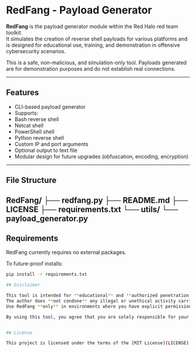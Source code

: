# RedFang - Payload Generator

**RedFang** is the payload generator module within the Red Halo red team toolkit.  
It simulates the creation of reverse shell payloads for various platforms and is designed for educational use, training, and demonstration in offensive cybersecurity scenarios.

This is a safe, non-malicious, and simulation-only tool. Payloads generated are for demonstration purposes and do not establish real connections.

---

## Features

- CLI-based payload generator
- Supports:
- Bash reverse shell
- Netcat shell
- PowerShell shell
- Python reverse shell
- Custom IP and port arguments
- Optional output to text file
- Modular design for future upgrades (obfuscation, encoding, encryption)

---

## File Structure

RedFang/
├── redfang.py
├── README.md
├── LICENSE
├── requirements.txt
└── utils/
    └── payload_generator.py
---

## Requirements

RedFang currently requires no external packages.

To future-proof installs:

```bash
pip install -r requirements.txt

## Disclaimer

This tool is intended for **educational** and **authorized penetration testing** purposes only.  
The author does **not condone** any illegal or unethical activity carried out using this tool.  
Use RedFang **only** in environments where you have explicit permission to test.  

By using this tool, you agree that you are solely responsible for your actions.


## License

This project is licensed under the terms of the [MIT License](LICENSE).
